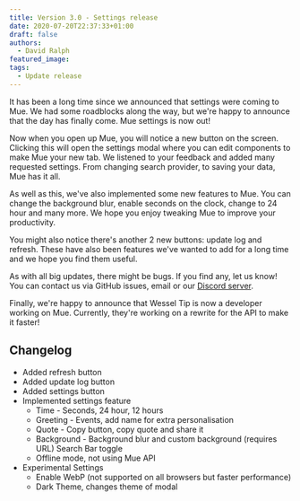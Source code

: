 ```yaml
---
title: Version 3.0 - Settings release
date: 2020-07-20T22:37:33+01:00
draft: false
authors:
  - David Ralph
featured_image: 
tags:
  - Update release
---
```


It has been a long time since we announced that settings were coming to Mue. We had some roadblocks along the way, but we're happy to announce that the day has finally come. Mue settings is now out!

Now when you open up Mue, you will notice a new button on the screen. Clicking this will open the settings modal where you can edit components to make Mue your new tab. We listened to your feedback and added many requested settings. From changing search provider, to saving your data, Mue has it all.

As well as this, we've also implemented some new features to Mue. You can change the background blur, enable seconds on the clock, change to 24 hour and many more. We hope you enjoy tweaking Mue to improve your productivity.

You might also notice there's another 2 new buttons: update log and refresh. These have also been features we've wanted to add for a long time and we hope you find them useful.

As with all big updates, there might be bugs. If you find any, let us know! You can contact us via GitHub issues, email or our [Discord server](https://discord.gg/zv8C9F8).

Finally, we're happy to announce that Wessel Tip is now a developer working on Mue. Currently, they're working on a rewrite for the API to make it faster!

## Changelog

- Added refresh button
- Added update log button
- Added settings button
- Implemented settings feature
  - Time - Seconds, 24 hour, 12 hours
  - Greeting - Events, add name for extra personalisation
  - Quote - Copy button, copy quote and share it
  - Background - Background blur and custom background (requires URL)
   Search Bar toggle
  - Offline mode, not using Mue API
- Experimental Settings
  - Enable WebP (not supported on all browsers but faster performance)
  - Dark Theme, changes theme of modal
